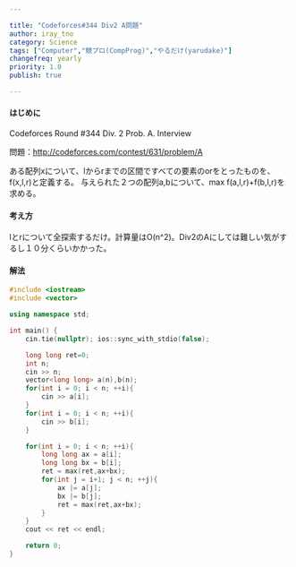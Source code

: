 ```yaml
---

title: "Codeforces#344 Div2 A問題"
author: iray_tno
category: Science
tags: ["Computer","競プロ(CompProg)","やるだけ(yarudake)"]
changefreq: yearly
priority: 1.0
publish: true

---
```


#### はじめに

Codeforces Round #344 Div. 2 Prob. A. Interview

問題：http://codeforces.com/contest/631/problem/A

ある配列xについて、lからrまでの区間ですべての要素のorをとったものを、f(x,l,r)と定義する。
与えられた２つの配列a,bについて、max f(a,l,r)+f(b,l,r)を求める。

<!-- headline -->

#### 考え方

lとrについて全探索するだけ。計算量はO(n^2)。Div2のAにしては難しい気がするし１０分くらいかかった。

#### 解法

```cpp
#include <iostream>
#include <vector>

using namespace std;

int main() {
    cin.tie(nullptr); ios::sync_with_stdio(false);

    long long ret=0;
    int n;
    cin >> n;
    vector<long long> a(n),b(n);
    for(int i = 0; i < n; ++i){
        cin >> a[i];
    }
    for(int i = 0; i < n; ++i){
        cin >> b[i];
    }

    for(int i = 0; i < n; ++i){
        long long ax = a[i];
        long long bx = b[i];
        ret = max(ret,ax+bx);
        for(int j = i+1; j < n; ++j){
            ax |= a[j];
            bx |= b[j];
            ret = max(ret,ax+bx);
        }
    }
    cout << ret << endl;

    return 0;
}
```
